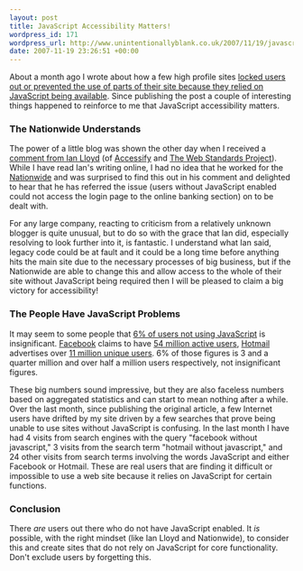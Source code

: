 ```yaml
--- 
layout: post
title: JavaScript Accessibility Matters!
wordpress_id: 171
wordpress_url: http://www.unintentionallyblank.co.uk/2007/11/19/javascript-accessibility-matters/
date: 2007-11-19 23:26:51 +00:00
---
```

<p>About a month ago I wrote about how a few high profile sites <a href="http://www.unintentionallyblank.co.uk/2007/10/18/web-accessibility-javascript/">locked users out or prevented the use of parts of their site because they relied on JavaScript being available</a>. Since publishing the post a couple of interesting things happened to reinforce to me that JavaScript accessibility matters.</p>

<h3>The Nationwide Understands</h3>

<p>The power of a little blog was shown the other day when I received a <a href="http://www.unintentionallyblank.co.uk/2007/10/18/web-accessibility-javascript/#comment-11751">comment from Ian Lloyd</a> (of <a href="http://www.accessify.com/">Accessify</a> and <a href="http://www.webstandards.org/about/members/lloydi/">The Web Standards Project</a>). While I have read Ian's writing online, I had no idea that he worked for the <a href="http://www.nationwide.co.uk">Nationwide</a> and was surprised to find this out in his comment and delighted to hear that he has referred the issue (users without JavaScript enabled could not access the login page to the online banking section) on to be dealt with.</p>

<p>For any large company, reacting to criticism from a relatively unknown blogger is quite unusual, but to do so with the grace that Ian did, especially resolving to look further into it, is fantastic. I understand what Ian said, legacy code could be at fault and it could be a long time before anything hits the main site due to the necessary processes of big business, but if the Nationwide are able to change this and allow access to the whole of their site without JavaScript being required then I will be pleased to claim a big victory for accessibility!</p>

<h3>The People Have JavaScript Problems</h3>

<p>It may seem to some people that <a href="http://www.w3schools.com/browsers/browsers_stats.asp">6% of users not using JavaScript</a> is insignificant. <a href="http://www.facebook.com">Facebook</a> claims to have <a href="http://www.facebook.com/press/info.php?factsheet">54 million active users</a>, <a href="http://www.hotmail.com">Hotmail</a> advertises over <a href="http://advertising.microsoft.com/uk/msn-hotmail">11 million unique users</a>. 6% of those figures is 3 and a quarter million and over half a million users respectively, not insignificant figures.</p>

<p>These big numbers sound impressive, but they are also faceless numbers based on aggregated statistics and can start to mean nothing after a while. Over the last month, since publishing the original article, a few Internet users have drifted by my site driven by a few searches that prove being unable to use sites without JavaScript is confusing. In the last month I have had 4 visits from search engines with the query "facebook without javascript," 3 visits from the search term "hotmail without javascript," and 24 other visits from search terms involving the words JavaScript and either Facebook or Hotmail. These are real users that are finding it difficult or impossible to use a web site because it relies on JavaScript for certain functions.</p>

<h3>Conclusion</h3>

<p>There <em>are</em> users out there who do not have JavaScript enabled. It <em>is</em> possible, with the right mindset (like Ian Lloyd and Nationwide), to consider this and create sites that do not rely on JavaScript for core functionality. Don't exclude users by forgetting this.</p>
